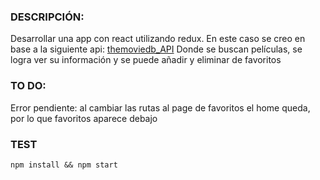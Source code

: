 ### DESCRIPCIÓN:

Desarrollar una app con react utilizando redux.
En este caso se creo en base a la siguiente api: [themoviedb_API](https://www.themoviedb.org/)
Donde se buscan películas, se logra ver su información y se puede añadir y eliminar de favoritos
 
### TO DO:
Error pendiente: al cambiar las rutas al page de favoritos el home queda, por lo que favoritos aparece debajo

### TEST

`npm install && npm start`
